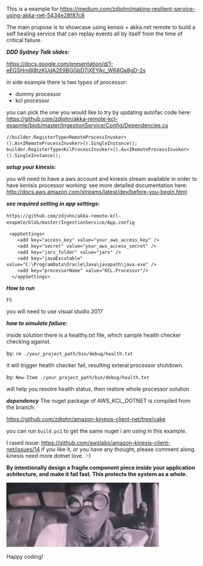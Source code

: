 This is a example for https://medium.com/zdjohn/making-resilient-service-using-akka-net-5434e28f87c8

The main prupose is to showcase using kensis + akka.net remote to build a self healing service that can replay events all by itself from the time of critical failure.

***DDD Sydney Talk slides:***

https://docs.google.com/presentation/d/1-eEGSHm8I8tzKUdA2E9BGGbD7iXEYAc_W68Oa8gD-2s

in side example there is two types of processor:
* dummy processor
* kcl processor

you can pick the one you would like to try by updating autofac code here:
https://github.com/zdjohn/akka-remote-kcl-exapmle/blob/master/IngestionService/Config/Dependencies.cs
~~~
//builder.RegisterType<RemoteProcessInvoker>().As<IRemoteProcessInvoker>().SingleInstance();
builder.RegisterType<KclProcessInvoker>().As<IRemoteProcessInvoker>().SingleInstance();
~~~

***setup your kinesis:***

you will need to have a aws account and kinesis stream available in order to have kenisis processor working:
see more detailed documentation here: http://docs.aws.amazon.com/streams/latest/dev/before-you-begin.html

***see required setting in app settings:***

`https://github.com/zdjohn/akka-remote-kcl-exapmle/blob/master/IngestionService/App.config`
~~~
 <appSettings>
    <add key="access_key" value="your_aws_access_key" />
    <add key="secret" value="your_aws_access_secret" />
    <add key="jars_folder" value="jars" />
    <add key="javaExcutable" value="C:\ProgramData\Oracle\Java\javapath\java.exe" />
    <add key="processorName" value="KCL.Processor"/>
  </appSettings>
~~~

***How to run***
~~~
F5
~~~
you will need to use visual studio 2017

***how to simulate failure:***

inside solution there is a healthy.txt file, which sample health checker checking against.

by: `rm ./your_project_path/bin/debug/health.txt` 

it will trigger health checker fail, resulting exteral processor shutdown.

by: `New-Item ./your_project_path/bin/debug/health.txt` 

will help you resotre health status, then restore whole processor solution


***dependency***
The nuget package of AWS_KCL_DOTNET is compiled from the branch:

https://github.com/zdjohn/amazon-kinesis-client-net/tree/cake

you can run `build.ps1` to get the same nuget i am using in this example.

I rased issue: https://github.com/awslabs/amazon-kinesis-client-net/issues/14 
if you like it, or you have any thought, please comment along. kinesis need more dotnet love. :-)


**By intentionally design a fragile component piece inside your application achitecture, and make it fail fast. 
This protects the system as a whole.**


![nux](X0PGo3.gif "i live, i die, i live again")


Happy coding!
